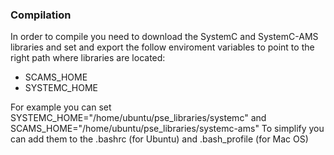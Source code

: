 ### Compilation
In order to compile you need to download the SystemC and SystemC-AMS libraries and set and export the follow enviroment variables to point to the right path where libraries are located:

* SCAMS_HOME
* SYSTEMC_HOME

For example you can set SYSTEMC_HOME="/home/ubuntu/pse_libraries/systemc" and SCAMS_HOME="/home/ubuntu/pse_libraries/systemc-ams"
To simplify you can add them to the .bashrc (for Ubuntu) and .bash_profile (for Mac OS)
